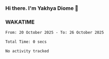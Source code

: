 ### Hi there. I'm Yakhya Diome 👋

### WAKATIME
<!--START_SECTION:waka-->

```txt
From: 20 October 2025 - To: 26 October 2025

Total Time: 0 secs

No activity tracked
```

<!--END_SECTION:waka-->
